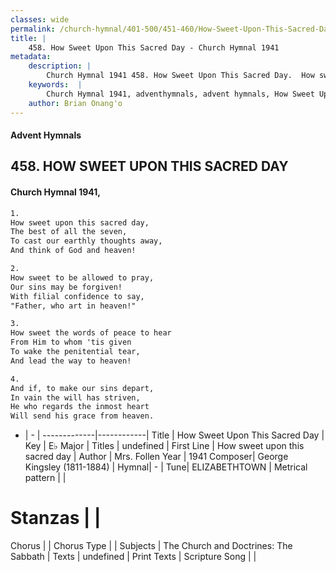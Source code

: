 ```yaml
---
classes: wide
permalink: /church-hymnal/401-500/451-460/How-Sweet-Upon-This-Sacred-Day/
title: |
    458. How Sweet Upon This Sacred Day - Church Hymnal 1941
metadata:
    description: |
        Church Hymnal 1941 458. How Sweet Upon This Sacred Day.  How sweet upon this sacred day,  The best of all the seven,  To cast our earthly thoughts away,  And think of God and heaven! 
    keywords:  |
        Church Hymnal 1941, adventhymnals, advent hymnals, How Sweet Upon This Sacred Day, How sweet upon this sacred day. 
    author: Brian Onang'o
---
```


#### Advent Hymnals
## 458. HOW SWEET UPON THIS SACRED DAY
####  Church Hymnal 1941,

```txt
1.
How sweet upon this sacred day, 
The best of all the seven, 
To cast our earthly thoughts away, 
And think of God and heaven! 

2.
How sweet to be allowed to pray, 
Our sins may be forgiven! 
With filial confidence to say, 
"Father, who art in heaven!" 

3.
How sweet the words of peace to hear 
From Him to whom 'tis given 
To wake the penitential tear, 
And lead the way to heaven! 

4.
And if, to make our sins depart, 
In vain the will has striven, 
He who regards the inmost heart 
Will send his grace from heaven.

```

- |   -  |
-------------|------------|
Title | How Sweet Upon This Sacred Day |
Key | E♭ Major |
Titles | undefined |
First Line | How sweet upon this sacred day |
Author | Mrs. Follen
Year | 1941
Composer| George Kingsley (1811-1884) |
Hymnal|  - |
Tune| ELIZABETHTOWN |
Metrical pattern | |
# Stanzas |  |
Chorus |  |
Chorus Type |  |
Subjects | The Church and Doctrines: The Sabbath |
Texts | undefined |
Print Texts | 
Scripture Song |  |
    
